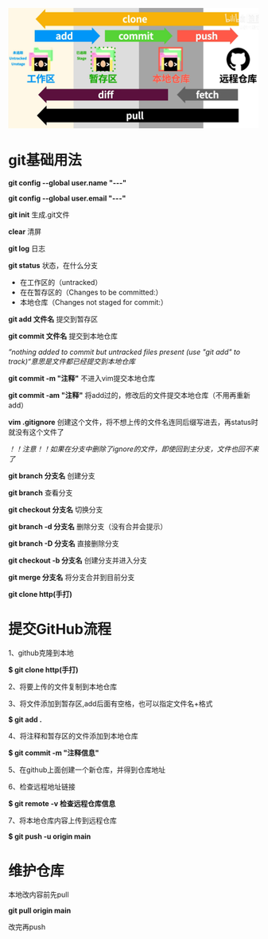 [![git工作流](image\git工作流.png)](https://github.com/potender/practice-git/blob/main/image/git%E5%B7%A5%E4%BD%9C%E6%B5%81.png?raw=true)

# git基础用法

**git config --global user.name "---"**

**git config --global user.email "---"**

**git init** 		生成.git文件

**clear** 	清屏

**git log**		日志

**git status** 			状态，在什么分支

- 在工作区的（untracked） 
- 在在暂存区的（Changes to be committed:）
- 本地仓库（Changes not staged for commit:）



**git add 文件名** 			提交到暂存区

**git commit 文件名**  		提交到本地仓库

*”nothing added to commit but untracked files present (use "git add" to track)“意思是文件都已经提交到本地仓库*

**git commit -m "注释"** 		不进入vim提交本地仓库

**git commit -am "注释"** 		将add过的，修改后的文件提交本地仓库（不用再重新add）

**vim .gitignore**	创建这个文件，将不想上传的文件名连同后缀写进去，再status时就没有这个文件了

*！！注意！！如果在分支中删除了ignore的文件，即使回到主分支，文件也回不来了*



**git branch 分支名**		创建分支

**git branch** 						查看分支

**git checkout 分支名** 		切换分支

**git branch -d 分支名**		删除分支（没有合并会提示）

**git branch -D 分支名**		直接删除分支

**git checkout -b 分支名**	创建分支并进入分支

**git merge 分支名**	将分支合并到目前分支



**git clone http(手打)**



# 提交GitHub流程

1、github克隆到本地

**$ git clone http(手打)**

2、将要上传的文件复制到本地仓库

3、将文件添加到暂存区,add后面有空格，也可以指定文件名+格式

**$ git add .**

4、将注释和暂存区的文件添加到本地仓库

**$ git commit -m "注释信息"**

5、在github上面创建一个新仓库，并得到仓库地址

6、检查远程地址链接

**$ git remote -v 检查远程仓库信息**

7、将本地仓库内容上传到远程仓库

**$ git push -u origin main**

# 维护仓库

本地改内容前先pull

**git pull origin main**  

改完再push
